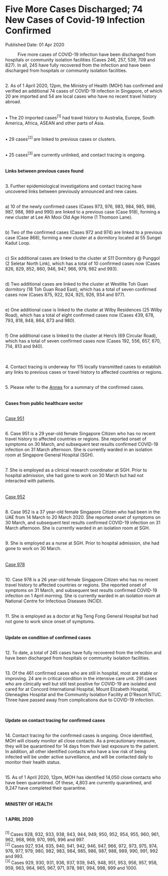 <html>
    <meta http-equiv="Content-Type" content="text/html; charset=utf-8"/>
    <meta charset="utf-8"/>
    <title>Five More Cases Discharged; 74 New Cases of Covid-19 Infection Confirmed</title>
    <body><h1>Five More Cases Discharged; 74 New Cases of Covid-19 Infection Confirmed</h1>
    <p>Published Date: 01 Apr 2020</p> &nbsp;&nbsp;&nbsp;&nbsp;&nbsp;&nbsp;&nbsp;&nbsp;&nbsp; Five more cases of COVID-19 infection have been discharged from hospitals or community isolation facilities (Cases 246, 257, 539, 709 and 827). In all, 245 have fully recovered from the infection and have been discharged from hospitals or community isolation facilities. 
<br>
 

<br>2.         As of 1 April 2020, 12pm, the Ministry of Health (MOH) has confirmed and verified an additional 74 cases of COVID-19 infection in Singapore, of which 20 are imported and 54 are local cases who have no recent travel history abroad. 
<br>
 

<br>•           The 20 imported cases<sup>[1]</sup> had travel history to Australia, Europe, South America, Africa, ASEAN and other parts of Asia.

<br>•           29 cases<sup>[2] </sup>are linked to previous cases or clusters.

<br>•           25 cases<sup>[3] </sup> are currently unlinked, and contact tracing is ongoing. 
<br>
<br> 
<br>
<strong>Links between previous cases found
</strong><br>
 

<br>3.         Further epidemiological investigations and contact tracing have uncovered links between previously announced and new cases.
<br>
 

<br>a)         10 of the newly confirmed cases (Cases 973, 976, 983, 984, 985, 986, 987, 988, 989 and 990) are linked to a previous case (Case 918), forming a new cluster at Lee Ah Mooi Old Age Home (1 Thomson Lane). 
<br>
 

<br>b)         Two of the confirmed cases (Cases 972 and 974) are linked to a previous case (Case 868), forming a new cluster at a dormitory located at 55 Sungei Kadut Loop.
<br>
 

<br>c)         Six additional cases are linked to the cluster at S11 Dormitory @ Punggol (2 Seletar North Link), which has a total of 10 confirmed cases now (Cases 826, 829, 852, 860, 946, 947, 966, 979, 982 and 993).
<br>
 

<br>d)         Two additional cases are linked to the cluster at Westlite Toh Guan dormitory (18 Toh Guan Road East), which has a total of seven confirmed cases now (Cases 875, 922, 924, 925, 926, 934 and 977).
<br>
 

<br>e)         One additional case is linked to the cluster at Wilby Residences (25 Wilby Road), which has a total of eight confirmed cases now (Cases 439, 678, 793, 818, 848, 864, 873 and 980). 
<br>
 

<br>f)          One additional case is linked to the cluster at Hero’s (69 Circular Road), which has a total of seven confirmed cases now (Cases 192, 556, 657, 670, 714, 813 and 940).
<br>
<br> 

<br>4.         Contact tracing is underway for 115 locally transmitted cases to establish any links to previous cases or travel history to affected countries or regions. 
<br>
 

<br>5.         Please refer to the <a title="Annex" href="/docs/librariesprovider5/pressroom/annex1-4.pdf?sfvrsn=92ca5f96_2">Annex</a>&nbsp;for a summary of the confirmed cases. 
<br>
<br> 
<br>
<strong>Cases from public healthcare sector
</strong><br>
 

<br><u>Case 951</u> <br>
 

<br>6.         Case 951 is a 29 year-old female Singapore Citizen who has no recent travel history to affected countries or regions. She reported onset of symptoms on 30 March, and subsequent test results confirmed COVID-19 infection on 31 March afternoon. She is currently warded in an isolation room at Singapore General Hospital (SGH). 
<br>
 

<br>7.         She is employed as a clinical research coordinator at SGH. Prior to hospital admission, she had gone to work on 30 March but had not interacted with patients. 
<br>
<br> 
<br>
<u>Case 952</u> <br>
 

<br>8.         Case 952 is a 37 year-old female Singapore Citizen who had been in the UAE from 14 March to 20 March 2020. She reported onset of symptoms on 30 March, and subsequent test results confirmed COVID-19 infection on 31 March afternoon. She is currently warded in an isolation room at SGH. 
<br>
 
<br>
9.         She is employed as a nurse at SGH. Prior to hospital admission, she had gone to work on 30 March. 
<br>
 
<br>
<br><u>Case 978</u>
<br>
 

<br>10.        Case 978 is a 26 year-old female Singapore Citizen who has no recent travel history to affected countries or regions. She reported onset of symptoms on 31 March, and subsequent test results confirmed COVID-19 infection on 1 April morning. She is currently warded in an isolation room at National Centre for Infectious Diseases (NCID). 
<br>
 

<br>11.        She is employed as a doctor at Ng Teng Fong General Hospital but had not gone to work since onset of symptoms. 
<br>
<br> 
<br>
<strong>Update on condition of confirmed cases
</strong><br>
 

<br>12.        To date, a total of 245 cases have fully recovered from the infection and have been discharged from hospitals or community isolation facilities. <br>
 
<br>
13.        Of the 461 confirmed cases who are still in hospital, most are stable or improving. 24 are in critical condition in the intensive care unit. 291 cases who are clinically well but still test positive for COVID-19 are isolated and cared for at Concord International Hospital, Mount Elizabeth Hospital, Gleneagles Hospital and the Community Isolation Facility at D’Resort NTUC. Three have passed away from complications due to COVID-19 infection.
<br>
<br> 

<br><strong>Update on contact tracing for confirmed cases 
</strong><br>
 

<br>14.        Contact tracing for the confirmed cases is ongoing. Once identified, MOH will closely monitor all close contacts. As a precautionary measure, they will be quarantined for 14 days from their last exposure to the patient. In addition, all other identified contacts who have a low risk of being infected will be under active surveillance, and will be contacted daily to monitor their health status. <br>
 
<br>
15.        As of 1 April 2020, 12pm, MOH has identified 14,050 close contacts who have been quarantined. Of these, 4,803 are currently quarantined, and 9,247 have completed their quarantine.
<br>
 

 
<br>
<br><strong>MINISTRY OF HEALTH

<br>1 APRIL 2020
</strong><br>
 

<sup><br>[1] </sup>Cases 928, 932, 933, 938, 943, 944, 949, 950, 952, 954, 955, 960, 961, 962, 968, 969, 970, 995, 996 and 997.
<br>
<sup>[2] </sup> Cases 927, 934, 935, 940, 941, 942, 946, 947, 966, 972, 973, 975, 974, 976, 977, 979, 980, 982, 983, 984, 985, 986, 987, 988, 989, 990, 991, 992 and 993.
<br>
<sup>[3] </sup>Cases 929, 930, 931, 936, 937, 939, 945, 948, 951, 953, 956, 957, 958, 959, 963, 964, 965, 967, 971, 978, 981,  994, 998, 999 and 1000.</body>
</html>